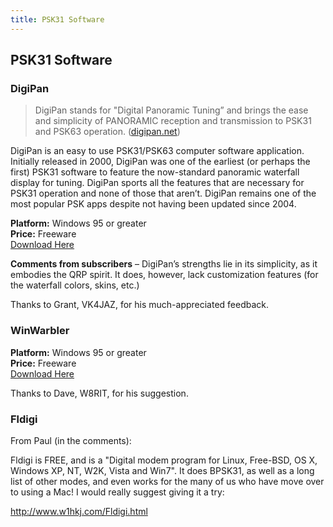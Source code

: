```yaml
---
title: PSK31 Software
---
```


## PSK31 Software

### DigiPan

> DigiPan stands for "Digital Panoramic Tuning” and brings the ease and simplicity of PANORAMIC reception and transmission to PSK31 and PSK63 operation. ([digipan.net](http://digipan.net/))

DigiPan is an easy to use PSK31/PSK63 computer software application.  Initially released in 2000, DigiPan was one of the earliest (or perhaps the first) PSK31 software to feature the now-standard panoramic waterfall display for tuning.  DigiPan sports all the features that are necessary for PSK31 operation and none of those that aren’t.  DigiPan remains one of the most popular PSK apps despite not having been updated since 2004.

**Platform:** Windows 95 or greater<br>
**Price:** Freeware<br>
<a href="http://www.qsl.net/kh6ty/digipan/digipan20.exe">Download Here</a>

**Comments from subscribers** – DigiPan’s strengths lie in its simplicity, as it embodies the QRP spirit.  It does, however, lack customization features (for the waterfall colors, skins, etc.)

Thanks to Grant, VK4JAZ, for his much-appreciated feedback.

### WinWarbler

**Platform:** Windows 95 or greater<br>
**Price:** Freeware<br>
<a href="http://www.dxlabsuite.com/" target="_blank">Download Here</a>

Thanks to Dave, W8RIT, for his suggestion.

### Fldigi

From Paul (in the comments):

Fldigi is FREE, and is a "Digital modem program for Linux, Free-BSD, OS X, Windows XP, NT, W2K, Vista and Win7". It does BPSK31, as well as a long list of other modes, and even works for the many of us who have move over to using a Mac! I would really suggest giving it a try:

<a href="http://www.w1hkj.com/Fldigi.html">http://www.w1hkj.com/Fldigi.html</a>
